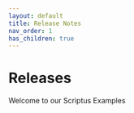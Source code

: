 ```yaml
---
layout: default
title: Release Notes
nav_order: 1
has_children: true
---
```

# Releases

Welcome to our Scriptus Examples